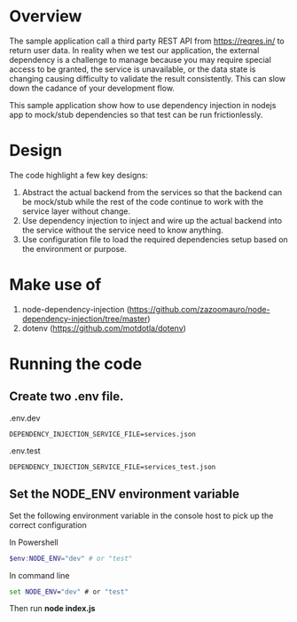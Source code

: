 # Overview
The sample application call a third party REST API from https://reqres.in/ to return user data. In reality when we test our application, the external 
dependency is a challenge to manage because you may require special access to be granted, the service is unavailable, or the data state is changing causing
difficulty to validate the result consistently. This can slow down the cadance of your development flow.

This sample application show how to use dependency injection in nodejs app to mock/stub dependencies so that test can be run frictionlessly.

# Design
The code highlight a few key designs:
1. Abstract the actual backend from the services so that the backend can be mock/stub while the rest of the code continue to work with the service layer without change.
2. Use dependency injection to inject and wire up the actual backend into the service without the service need to know anything.
3. Use configuration file to load the required dependencies setup based on the environment or purpose.

# Make use of
1. node-dependency-injection (https://github.com/zazoomauro/node-dependency-injection/tree/master)
2. dotenv (https://github.com/motdotla/dotenv)

# Running the code
## Create two .env file.

.env.dev
```text
DEPENDENCY_INJECTION_SERVICE_FILE=services.json
```

.env.test
```text
DEPENDENCY_INJECTION_SERVICE_FILE=services_test.json
```


## Set the NODE_ENV environment variable
Set the following environment variable in the console host to pick up the correct configuration

In Powershell
```powershell
$env:NODE_ENV="dev" # or "test"
```
In command line
```cmd
set NODE_ENV="dev" # or "test"
```

Then run **node index.js**